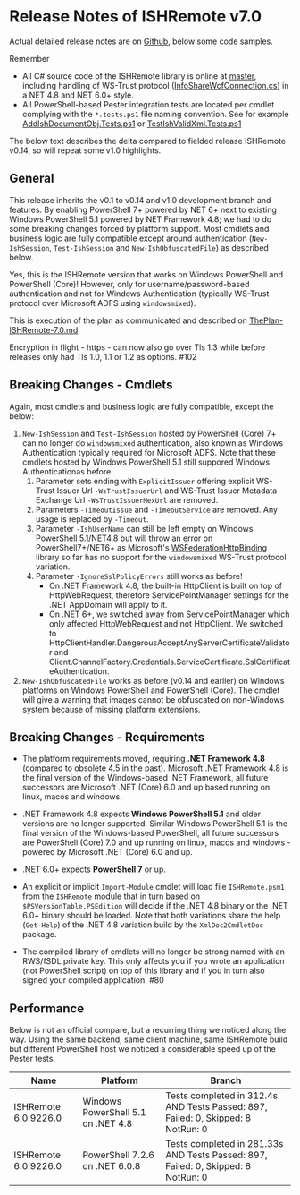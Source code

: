 # Release Notes of ISHRemote v7.0

Actual detailed release notes are on [Github](https://github.com/rws/ISHRemote/releases/tag/v7.0), below some code samples.

Remember
* All C# source code of the ISHRemote library is online at [master](https://github.com/rws/ISHRemote/tree/master/Source/ISHRemote/Trisoft.ISHRemote), including handling of WS-Trust protocol ([InfoShareWcfConnection.cs](https://github.com/rws/ISHRemote/tree/master/Source/ISHRemote/Trisoft.ISHRemote/InfoShareWcfConnection.cs)) in a NET 4.8 and NET 6.0+ style.
* All PowerShell-based Pester integration tests are located per cmdlet complying with the `*.tests.ps1` file naming convention. See for example [AddIshDocumentObj.Tests.ps1](https://github.com/rws/ISHRemote/tree/master/Source/ISHRemote/Trisoft.ISHRemote/Cmdlets/DocumentObj/AddIshDocumentObj.Tests.ps1) or [TestIshValidXml.Tests.ps1](https://github.com/rws/ISHRemote/tree/master/Source/ISHRemote/Trisoft.ISHRemote/Cmdlets/FileProcessor/TestIshValidXml.Tests.ps1)

The below text describes the delta compared to fielded release ISHRemote v0.14, so will repeat some v1.0 highlights.

## General

This release inherits the v0.1 to v0.14 and v1.0 development branch and features. By enabling PowerShell 7+ powered by NET 6+ next to existing Windows PowerShell 5.1 powered by NET Framework 4.8; we had to do some breaking changes forced by platform support. Most cmdlets and business logic are fully compatible except around authentication (`New-IshSession`, `Test-IshSession` and `New-IshObfuscatedFile`) as described below.

Yes, this is the ISHRemote version that works on Windows PowerShell and PowerShell (Core)! However, only for username/password-based authentication and not for Windows Authentication (typically WS-Trust protocol over Microsoft ADFS using `windowsmixed`).

This is execution of the plan as communicated and described on [ThePlan-ISHRemote-7.0.md](ThePlan-ISHRemote-7.0.md).

Encryption in flight - https - can now also go over Tls 1.3 while before releases only had Tls 1.0, 1.1 or 1.2 as options. #102

## Breaking Changes - Cmdlets

Again, most cmdlets and business logic are fully compatible, except the below:

1. `New-IshSession` and `Test-IshSession` hosted by PowerShell (Core) 7+ can no longer do `windowsmixed` authentication, also known as Windows Authentication typically required for Microsoft ADFS. Note that these cmdlets hosted by Windows PowerShell 5.1 still suppored Windows Authenticationas before.
    1. Parameter sets ending with `ExplicitIssuer` offering explicit WS-Trust Issuer Url `-WsTrustIssuerUrl` and WS-Trust Issuer Metadata Exchange Url `-WsTrustIssuerMexUrl` are removed.
    2. Parameters `-TimeoutIssue` and `-TimeoutService` are removed. Any usage is replaced by `-Timeout`.
    3. Parameter `-IshUserName` can still be left empty on Windows PowerShell 5.1/NET4.8 but will throw an error on PowerShell7+/NET6+ as Microsoft's [WSFederationHttpBinding](https://devblogs.microsoft.com/dotnet/wsfederationhttpbinding-in-net-standard-wcf/) library so far has no support for the `windowsmixed` WS-Trust protocol variation.
    4. Parameter `-IgnoreSslPolicyErrors` still works as before! 
        * On .NET Framework 4.8, the built-in HttpClient is built on top of HttpWebRequest, therefore ServicePointManager settings for the .NET AppDomain will apply to it.
        * On .NET 6+, we switched away from ServicePointManager which only affected HttpWebRequest and not HttpClient. We switched to HttpClientHandler.DangerousAcceptAnyServerCertificateValidator and Client.ChannelFactory.Credentials.ServiceCertificate.SslCertificateAuthentication.
2. `New-IshObfuscatedFile` works as before (v0.14 and earlier) on Windows platforms on Windows PowerShell and PowerShell (Core). The cmdlet will give a warning that images cannot be obfuscated on non-Windows system because of missing platform extensions.

## Breaking Changes - Requirements

* The platform requirements moved, requiring **.NET Framework 4.8** (compared to obsolete 4.5 in the past). Microsoft .NET Framework 4.8 is the final version of the Windows-based .NET Framework, all future successors are Microsoft .NET (Core) 6.0 and up based running on linux, macos and windows.

* .NET Framework 4.8 expects **Windows PowerShell 5.1** and older versions are no longer supported. Similar Windows PowerShell 5.1 is the final version of the Windows-based PowerShell, all future successors are PowerShell (Core) 7.0 and up running on linux, macos and windows - powered by Microsoft .NET (Core) 6.0 and up.

* .NET 6.0+ expects **PowerShell 7** or up.

* An explicit or implicit `Import-Module` cmdlet will load file `ISHRemote.psm1` from the `ISHRemote` module that in turn based on `$PSVersionTable.PSEdition` will decide if the .NET 4.8 binary or the .NET 6.0+ binary should be loaded. Note that both variations share the help (`Get-Help`) of the .NET 4.8 variation build by the `XmlDoc2CmdletDoc` package.

* The compiled library of cmdlets will no longer be strong named with an RWS/fSDL private key. This only affects you if you wrote an application (not PowerShell script) on top of this library and if you in turn also signed your compiled application. #80 

## Performance

Below is not an official compare, but a recurring thing we noticed along the way. Using the same backend, same client machine, same ISHRemote build but different PowerShell host we noticed a considerable speed up of the Pester tests.

| Name                     | Platform                            | Branch         |
|--------------------------|-------------------------------------|----------------|
| ISHRemote 6.0.9226.0     | Windows PowerShell 5.1 on .NET 4.8  | Tests completed in 312.4s AND                                                                                Tests Passed: 897, Failed: 0, Skipped: 8 NotRun: 0 |
| ISHRemote 6.0.9226.0     | PowerShell 7.2.6 on .NET 6.0.8      | Tests completed in 281.33s AND Tests Passed: 897, Failed: 0, Skipped: 8 NotRun: 0 |
